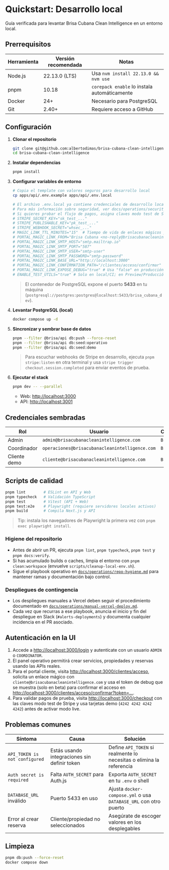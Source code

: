 # Quickstart: Desarrollo local

Guía verificada para levantar Brisa Cubana Clean Intelligence en un entorno local.

## Prerrequisitos

| Herramienta | Versión recomendada | Notas                                        |
| ----------- | ------------------- | -------------------------------------------- |
| Node.js     | 22.13.0 (LTS)       | Usa `nvm install 22.13.0 && nvm use`         |
| pnpm        | 10.18               | `corepack enable` lo instala automáticamente |
| Docker      | 24+                 | Necesario para PostgreSQL                    |
| Git         | 2.40+               | Requiere acceso a GitHub                     |

## Configuración

1. **Clonar el repositorio**
   ```bash
   git clone git@github.com:albertodimas/brisa-cubana-clean-intelligence.git
   cd brisa-cubana-clean-intelligence
   ```
2. **Instalar dependencias**
   ```bash
   pnpm install
   ```
3. **Configurar variables de entorno**

   ```bash
   # Copia el template con valores seguros para desarrollo local
   cp apps/api/.env.example apps/api/.env.local

   # El archivo .env.local ya contiene credenciales de desarrollo local seguras
   # Para más información sobre seguridad, ver docs/operations/security.md
   # Si quieres probar el flujo de pagos, asigna claves modo test de Stripe:
   # STRIPE_SECRET_KEY="sk_test_..."
   # STRIPE_PUBLISHABLE_KEY="pk_test_..."
   # STRIPE_WEBHOOK_SECRET="whsec_..."
   # MAGIC_LINK_TTL_MINUTES="15"  # Tiempo de vida de enlaces mágicos para el portal cliente
   # PORTAL_MAGIC_LINK_FROM="Brisa Cubana <no-reply@brisacubanacleanintelligence.com>"
   # PORTAL_MAGIC_LINK_SMTP_HOST="smtp.mailtrap.io"
   # PORTAL_MAGIC_LINK_SMTP_PORT="587"
   # PORTAL_MAGIC_LINK_SMTP_USER="smtp-user"
   # PORTAL_MAGIC_LINK_SMTP_PASSWORD="smtp-password"
   # PORTAL_MAGIC_LINK_BASE_URL="http://localhost:3000"
   # PORTAL_MAGIC_LINK_CONFIRMATION_PATH="/clientes/acceso/confirmar"
   # PORTAL_MAGIC_LINK_EXPOSE_DEBUG="true" # Usa "false" en producción para ocultar el token
   # ENABLE_TEST_UTILS="true" # Solo en local/CI; en Preview/Producción debe ser "false"
   ```

   > El contenedor de PostgreSQL expone el puerto **5433** en tu máquina (`postgresql://postgres:postgres@localhost:5433/brisa_cubana_dev`).

4. **Levantar PostgreSQL (local)**
   ```bash
   docker compose up -d
   ```
5. **Sincronizar y sembrar base de datos**

   ```bash
   pnpm --filter @brisa/api db:push --force-reset
   pnpm --filter @brisa/api db:seed:operativo
   pnpm --filter @brisa/api db:seed:demo
   ```

   > Para escuchar webhooks de Stripe en desarrollo, ejecuta `pnpm stripe:listen` en otra terminal y usa `stripe trigger checkout.session.completed` para enviar eventos de prueba.

6. **Ejecutar el stack**

   ```bash
   pnpm dev -- --parallel
   ```

   - Web: <http://localhost:3000>
   - API: <http://localhost:3001>

## Credenciales sembradas

| Rol          | Usuario                                        | Contraseña  |
| ------------ | ---------------------------------------------- | ----------- |
| Admin        | `admin@brisacubanacleanintelligence.com`       | `Brisa123!` |
| Coordinador  | `operaciones@brisacubanacleanintelligence.com` | `Brisa123!` |
| Cliente demo | `cliente@brisacubanacleanintelligence.com`     | `Brisa123!` |

## Scripts de calidad

```bash
pnpm lint        # ESLint en API y Web
pnpm typecheck   # Validación TypeScript
pnpm test        # Vitest (API + Web)
pnpm test:e2e    # Playwright (requiere servidores locales activos)
pnpm build       # Compila Next.js y API
```

> Tip: instala los navegadores de Playwright la primera vez con `pnpm exec playwright install`.

### Higiene del repositorio

- Antes de abrir un PR, ejecuta `pnpm lint`, `pnpm typecheck`, `pnpm test` y `pnpm docs:verify`.
- Si has acumulado builds o caches, limpia el entorno con `pnpm clean:workspace` (envuelve `scripts/cleanup-local-env.sh`).
- Sigue el playbook operativo en [`docs/operations/repo-hygiene.md`](../operations/repo-hygiene.md) para mantener ramas y documentación bajo control.

### Despliegues de contingencia

- Los despliegues manuales a Vercel deben seguir el procedimiento documentado en [`docs/operations/manual-vercel-deploy.md`](../operations/manual-vercel-deploy.md).
- Cada vez que recurras a ese playbook, anuncia el inicio y fin del despliegue en Slack (`#alerts-deployments`) y documenta cualquier incidencia en el PR asociado.

## Autenticación en la UI

1. Accede a <http://localhost:3000/login> y autentícate con un usuario `ADMIN` o `COORDINATOR`.
2. El panel operativo permitirá crear servicios, propiedades y reservas usando las APIs reales.
3. Para el portal cliente, visita <http://localhost:3000/clientes/acceso>, solicita un enlace mágico con `cliente@brisacubanacleanintelligence.com` y usa el token de debug que se muestra (solo en beta) para confirmar el acceso en <http://localhost:3000/clientes/acceso/confirmar?token=...>.
4. Para validar pagos de prueba, visita <http://localhost:3000/checkout> con las claves modo test de Stripe y usa tarjetas demo (`4242 4242 4242 4242`) antes de activar modo live.

## Problemas comunes

| Síntoma                       | Causa                                        | Solución                                                             |
| ----------------------------- | -------------------------------------------- | -------------------------------------------------------------------- |
| `API_TOKEN is not configured` | Estás usando integraciones sin definir token | Define `API_TOKEN` si realmente lo necesitas o elimina la referencia |
| `Auth secret is required`     | Falta `AUTH_SECRET` para Auth.js             | Exporta `AUTH_SECRET` en tu `.env` o shell                           |
| `DATABASE_URL` inválido       | Puerto 5433 en uso                           | Ajusta `docker-compose.yml` o usa `DATABASE_URL` con otro puerto     |
| Error al crear reserva        | Cliente/propiedad no seleccionados           | Asegúrate de escoger valores en los desplegables                     |

## Limpieza

```bash
pnpm db:push --force-reset
docker compose down
```
